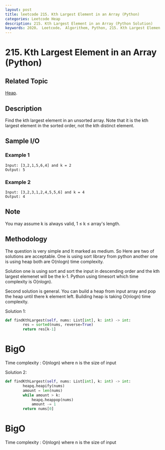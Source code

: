 ```yaml
---
layout: post
title: leetcode 215. Kth Largest Element in an Array (Python)
categories: Leetcode Heap
description: 215. Kth Largest Element in an Array (Python Solution)
keywords: 2020， Leetcode， Algorithem, Python, 215. Kth Largest Element in an Array, zhenyu, 
---
```


# 215. Kth Largest Element in an Array (Python)

## Related Topic
<a href="/categories/#Heap" target="_blank"> Heap</a>.

## Description
Find the kth largest element in an unsorted array. Note that it is the kth largest element in the sorted order, not the kth distinct element.

## Sample I/O

### Example 1

```
Input: [3,2,1,5,6,4] and k = 2
Output: 5
```

### Example 2

```
Input: [3,2,3,1,2,4,5,5,6] and k = 4
Output: 4
```
## Note
You may assume k is always valid, 1 ≤ k ≤ array's length.

## Methodology
The question is very simple and It marked as medium. So Here are two of solutions are acceptable. One is using sort library from python another one is using heap both are O(nlogn) time complexity.

Solution one is using sort and sort the input in descending order and the kth largest elemenet will be the k-1. Python using timesort which time complexity is O(nlogn).

Second solution is general. You can build a heap from input array and pop the heap until there k element left. Building heap is taking O(nlogn) time complexity.

Solution 1:

``` python
def findKthLargest(self, nums: List[int], k: int) -> int:
        res = sorted(nums, reverse=True)
        return res[k-1]
```

# BigO
Time complexity : O(nlogn) where n is the size of input


Solution 2:

``` python
def findKthLargest(self, nums: List[int], k: int) -> int:
        heapq.heapify(nums)
        amount = len(nums)
        while amount > k:
            heapq.heappop(nums)
            amount -= 1
        return nums[0]
```

# BigO
Time complexity : O(nlogn) where n is the size of input